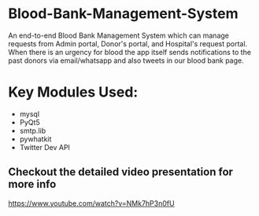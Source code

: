 # Blood-Bank-Management-System

An end-to-end Blood Bank Management System which can manage requests from Admin portal, Donor's portal, and Hospital's request portal. When there is an urgency for blood the app itself sends notifications to the past donors via email/whatsapp and also tweets in our blood bank page.

# Key Modules Used:
- mysql
- PyQt5
- smtp.lib
- pywhatkit
- Twitter Dev API


## Checkout the detailed video presentation for more info
https://www.youtube.com/watch?v=NMk7hP3n0fU
